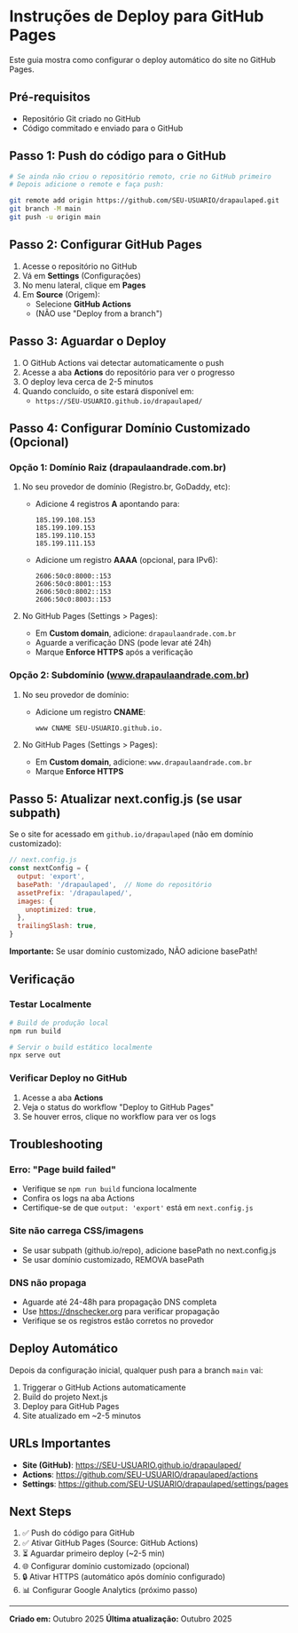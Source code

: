 # Instruções de Deploy para GitHub Pages

Este guia mostra como configurar o deploy automático do site no GitHub Pages.

## Pré-requisitos

- Repositório Git criado no GitHub
- Código commitado e enviado para o GitHub

## Passo 1: Push do código para o GitHub

```bash
# Se ainda não criou o repositório remoto, crie no GitHub primeiro
# Depois adicione o remote e faça push:

git remote add origin https://github.com/SEU-USUARIO/drapaulaped.git
git branch -M main
git push -u origin main
```

## Passo 2: Configurar GitHub Pages

1. Acesse o repositório no GitHub
2. Vá em **Settings** (Configurações)
3. No menu lateral, clique em **Pages**
4. Em **Source** (Origem):
   - Selecione **GitHub Actions**
   - (NÃO use "Deploy from a branch")

## Passo 3: Aguardar o Deploy

1. O GitHub Actions vai detectar automaticamente o push
2. Acesse a aba **Actions** do repositório para ver o progresso
3. O deploy leva cerca de 2-5 minutos
4. Quando concluído, o site estará disponível em:
   - `https://SEU-USUARIO.github.io/drapaulaped/`

## Passo 4: Configurar Domínio Customizado (Opcional)

### Opção 1: Domínio Raiz (drapaulaandrade.com.br)

1. No seu provedor de domínio (Registro.br, GoDaddy, etc):
   - Adicione 4 registros **A** apontando para:
     ```
     185.199.108.153
     185.199.109.153
     185.199.110.153
     185.199.111.153
     ```
   - Adicione um registro **AAAA** (opcional, para IPv6):
     ```
     2606:50c0:8000::153
     2606:50c0:8001::153
     2606:50c0:8002::153
     2606:50c0:8003::153
     ```

2. No GitHub Pages (Settings > Pages):
   - Em **Custom domain**, adicione: `drapaulaandrade.com.br`
   - Aguarde a verificação DNS (pode levar até 24h)
   - Marque **Enforce HTTPS** após a verificação

### Opção 2: Subdomínio (www.drapaulaandrade.com.br)

1. No seu provedor de domínio:
   - Adicione um registro **CNAME**:
     ```
     www CNAME SEU-USUARIO.github.io.
     ```

2. No GitHub Pages (Settings > Pages):
   - Em **Custom domain**, adicione: `www.drapaulaandrade.com.br`
   - Marque **Enforce HTTPS**

## Passo 5: Atualizar next.config.js (se usar subpath)

Se o site for acessado em `github.io/drapaulaped` (não em domínio customizado):

```javascript
// next.config.js
const nextConfig = {
  output: 'export',
  basePath: '/drapaulaped',  // Nome do repositório
  assetPrefix: '/drapaulaped/',
  images: {
    unoptimized: true,
  },
  trailingSlash: true,
}
```

**Importante:** Se usar domínio customizado, NÃO adicione basePath!

## Verificação

### Testar Localmente

```bash
# Build de produção local
npm run build

# Servir o build estático localmente
npx serve out
```

### Verificar Deploy no GitHub

1. Acesse a aba **Actions**
2. Veja o status do workflow "Deploy to GitHub Pages"
3. Se houver erros, clique no workflow para ver os logs

## Troubleshooting

### Erro: "Page build failed"
- Verifique se `npm run build` funciona localmente
- Confira os logs na aba Actions
- Certifique-se de que `output: 'export'` está em `next.config.js`

### Site não carrega CSS/imagens
- Se usar subpath (github.io/repo), adicione basePath no next.config.js
- Se usar domínio customizado, REMOVA basePath

### DNS não propaga
- Aguarde até 24-48h para propagação DNS completa
- Use https://dnschecker.org para verificar propagação
- Verifique se os registros estão corretos no provedor

## Deploy Automático

Depois da configuração inicial, qualquer push para a branch `main` vai:
1. Triggerar o GitHub Actions automaticamente
2. Build do projeto Next.js
3. Deploy para GitHub Pages
4. Site atualizado em ~2-5 minutos

## URLs Importantes

- **Site (GitHub)**: https://SEU-USUARIO.github.io/drapaulaped/
- **Actions**: https://github.com/SEU-USUARIO/drapaulaped/actions
- **Settings**: https://github.com/SEU-USUARIO/drapaulaped/settings/pages

## Next Steps

1. ✅ Push do código para GitHub
2. ✅ Ativar GitHub Pages (Source: GitHub Actions)
3. ⏳ Aguardar primeiro deploy (~2-5 min)
4. 🌐 Configurar domínio customizado (opcional)
5. 🔒 Ativar HTTPS (automático após domínio configurado)
6. 📊 Configurar Google Analytics (próximo passo)

---

**Criado em:** Outubro 2025
**Última atualização:** Outubro 2025
